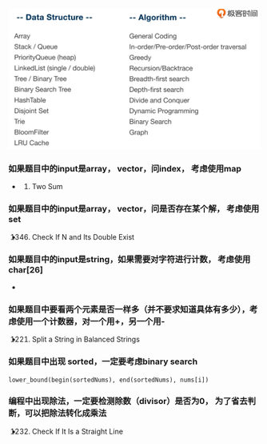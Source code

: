 ![](./data-structure-algorithm.png)

### 如果题目中的input是array， vector，问index， 考虑使用map
- 1. Two Sum 

### 如果题目中的input是array， vector，问是否存在某个解， 考虑使用set
- 1346. Check If N and Its Double Exist

### 如果题目中的input是string，如果需要对字符进行计数， 考虑使用char[26]
- 

### 如果题目中要看两个元素是否一样多（并不要求知道具体有多少），考虑使用一个计数器，对一个用+，另一个用- 
- 1221. Split a String in Balanced Strings


### 如果题目中出现 sorted，一定要考虑binary search
```
lower_bound(begin(sortedNums), end(sortedNums), nums[i])
```

### 编程中出现除法，一定要检测除数（divisor）是否为0， 为了省去判断，可以把除法转化成乘法
- 1232. Check If It Is a Straight Line
 
